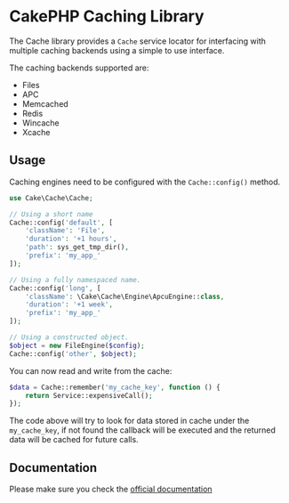 # CakePHP Caching Library

The Cache library provides a `Cache` service locator for interfacing with multiple caching backends using
a simple to use interface.

The caching backends supported are:

* Files
* APC
* Memcached
* Redis
* Wincache
* Xcache

## Usage

Caching engines need to be configured with the `Cache::config()` method.

```php
use Cake\Cache\Cache;

// Using a short name
Cache::config('default', [
    'className': 'File',
    'duration': '+1 hours',
    'path': sys_get_tmp_dir(),
    'prefix': 'my_app_'
]);

// Using a fully namespaced name.
Cache::config('long', [
    'className': \Cake\Cache\Engine\ApcuEngine::class,
    'duration': '+1 week',
    'prefix': 'my_app_'
]);

// Using a constructed object.
$object = new FileEngine($config);
Cache::config('other', $object);
```

You can now read and write from the cache:

```php
$data = Cache::remember('my_cache_key', function () {
	return Service::expensiveCall();
});
```

The code above will try to look for data stored in cache under the `my_cache_key`, if not found
the callback will be executed and the returned data will be cached for future calls.

## Documentation

Please make sure you check the [official documentation](https://book.cakephp.org/4/en/core-libraries/caching.html)


